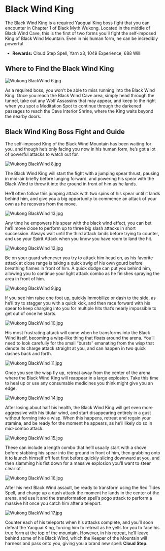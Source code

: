 # Black Wind King

The Black Wind King is a required Yaoguai King boss fight that you can encounter in Chapter 1 of Black Myth Wukong. Located in the middle of Black Wind Cave, this is the first of two forms you'll fight the self-imposed King of Black Wind Mountain. Even in his human form, he can be incredibly powerful. 

  * **Rewards:** Cloud Step Spell, Yarn x3, 1049 Experience, 688 Will

## Where to Find the Black Wind King

![Wukong BlackWind 6.jpg](https://oyster.ignimgs.com/mediawiki/apis.ign.com/black-myth-wukong/4/4d/Wukong_BlackWind_6.jpg)

As a required boss, you won't be able to miss running into the Black Wind King. Once you reach the Black Wind Cave area, simply head through the tunnel, take out any Wolf Assassins that may appear, and keep to the right when you spot a Meditation Spot to continue through the darkened passages to reach the Cave Interior Shrine, where the King waits beyond the nearby doors. 

## Black Wind King Boss Fight and Guide

The self-imposed King of the Black Wind Mountain has been waiting for you, and though he’s only facing you now in his human form, he’s got a lot of powerful attacks to watch out for. 

![Wukong BlackWind 8.jpg](https://oyster.ignimgs.com/mediawiki/apis.ign.com/black-myth-wukong/3/32/Wukong_BlackWind_8.jpg)

The Black Wind King will start the fight with a jumping spear thrust, pausing in mid-air briefly before lunging forward, and powering his spear with the Black Wind to throw it into the ground in front of him as he lands. 

He’ll often follow this jumping attack with two spins of his spear until it lands behind him, and give you a big opportunity to commence an attack of your own as he recovers from the move. 

![Wukong BlackWind 13.jpg](https://oyster.ignimgs.com/mediawiki/apis.ign.com/black-myth-wukong/1/13/Wukong_BlackWind_13.jpg)

Any time he empowers his spear with the black wind effect, you can bet he’ll move close to perform up to three big slash attacks in short succession. Always wait until the third attack lands before trying to counter, and use your Spirit Attack when you know you have room to land the hit. 

![Wukong BlackWind 12.jpg](https://oyster.ignimgs.com/mediawiki/apis.ign.com/black-myth-wukong/b/bd/Wukong_BlackWind_12.jpg)

Be on your guard whenever you try to attack him head on, as his favorite attack at close range is taking a quick swig of his own gourd before breathing flames in front of him. A quick dodge can put you behind him, allowing you to continue your light attack combo as he finishes spraying the area in front of him. 

![Wukong BlackWind 9.jpg](https://oyster.ignimgs.com/mediawiki/apis.ign.com/black-myth-wukong/7/79/Wukong_BlackWind_9.jpg)

If you see him raise one foot up, quickly Immobilize or dash to the side, as he’ll try to stagger you with a quick kick, and then race forward with his spear to keep charging into you for multiple hits that’s nearly impossible to get out of once he starts. 

![Wukong BlackWind 10.jpg](https://oyster.ignimgs.com/mediawiki/apis.ign.com/black-myth-wukong/d/d5/Wukong_BlackWind_10.jpg)

His most frustrating attack will come when he transforms into the Black Wind itself, becoming a wisp-like thing that floats around the arena. You’ll need to look carefully for the small “bursts” emanating from the wisp that denote its charge attack straight at you, and can happen in two quick dashes back and forth. 

![Wukong BlackWind 11.jpg](https://oyster.ignimgs.com/mediawiki/apis.ign.com/black-myth-wukong/7/7a/Wukong_BlackWind_11.jpg)

Once you see the wisp fly up, retreat away from the center of the arena where the Black Wind King will reappear in a large explosion. Take this time to heal up or use any consumable medicines you think might give you an edge. 

![Wukong BlackWind 14.jpg](https://oyster.ignimgs.com/mediawiki/apis.ign.com/black-myth-wukong/1/1c/Wukong_BlackWind_14.jpg)

After losing about half his health, the Black Wind King will get even more aggressive with his titular wind, and start disappearing entirely in a gust without forming into a wisp. When this happens, retreat and regain your stamina, and be ready for the moment he appears, as he’ll likely do so in mid-combo attack. 

![Wukong BlackWind 15.jpg](https://oyster.ignimgs.com/mediawiki/apis.ign.com/black-myth-wukong/b/ba/Wukong_BlackWind_15.jpg)

These can include a length combo that he’ll usually start with a shove before stabbing his spear into the ground in front of him, then grabbing onto it to launch himself off feet first before quickly slicing downward at you, and then slamming his fist down for a massive explosion you’ll want to steer clear of. 

![Wukong BlackWind 16.jpg](https://oyster.ignimgs.com/mediawiki/apis.ign.com/black-myth-wukong/9/99/Wukong_BlackWind_16.jpg)

After his next Black Wind assault, be ready to transform using the Red Tides Spell, and charge up a dash attack the moment he lands in the center of the arena, and use it and the transformation spell’s pogo attack to perform a massive hit once you catch him after a teleport. 

![Wukong BlackWind 17.jpg](https://oyster.ignimgs.com/mediawiki/apis.ign.com/black-myth-wukong/d/df/Wukong_BlackWind_17.jpg)

Counter each of his teleports when his attacks complete, and you’ll soon defeat the Yaoguai King, forcing him to retreat as he yells for you to face his true form at the top of the mountain. However, in his retreat, he’ll leave behind some of his Black Wind, which the Keeper of the Mountain will harness and pass onto you, giving you a brand new spell: **Cloud Step**. 

